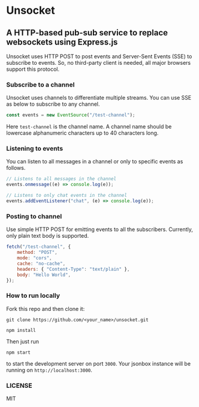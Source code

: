 # Unsocket

## A HTTP-based pub-sub service to replace websockets using Express.js

Unsocket uses HTTP POST to post events and Server-Sent Events (SSE) to subscribe to events. So, no third-party client is needed, all major browsers support this protocol.

### Subscribe to a channel

Unsocket uses channels to differentiate multiple streams. You can use SSE as below to subscribe to any channel.

```js
const events = new EventSource("/test-channel");
```

Here `test-channel` is the channel name. A channel name should be lowercase alphanumeric characters up to 40 characters long.

### Listening to events

You can listen to all messages in a channel or only to specific events as follows.

```js
// Listens to all messages in the channel
events.onmessage((e) => console.log(e));

// Listens to only chat events in the channel
events.addEventListener("chat", (e) => console.log(e));
```

### Posting to channel

Use simple HTTP POST for emitting events to all the subscribers. Currently, only plain text body is supported.

```js
fetch("/test-channel", {
	method: "POST",
	mode: "cors",
	cache: "no-cache",
	headers: { "Content-Type": "text/plain" },
	body: "Hello World",
});
```

### How to run locally

Fork this repo and then clone it:

```
git clone https://github.com/<your_name>/unsocket.git
```

```
npm install
```

Then just run

```
npm start
```

to start the development server on port `3000`. Your jsonbox instance will be running on `http://localhost:3000`.

### LICENSE

MIT
